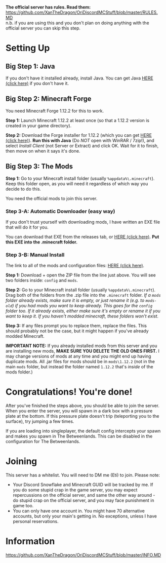 **The official server has rules. Read them:** https://github.com/XanTheDragon/OriDiscordMCStuff/blob/master/RULES.MD <br/>
n.b. if you are using this and you don't plan on doing anything with the official server you can skip this step.

# Setting Up
## Big Step 1: Java
If you don't have it installed already, install Java. You can get Java [HERE (click here)](https://java.com/en/download/win10.jsp) if you don't have it.

## Big Step 2: Minecraft Forge
You need Minecraft Forge 1.12.2 for this to work.

**Step 1:** Launch Minecraft 1.12.2 at least once (so that a 1.12.2 version is created in your game directory).

**Step 2:** Download the Forge installer for 1.12.2 (which you can get [HERE (click here)](https://files.minecraftforge.net/maven/net/minecraftforge/forge/1.12.2-14.23.5.2847/forge-1.12.2-14.23.5.2847-installer.jar)). **Run this with Java** (Do *NOT* open with WinRAR / 7zip!), and select *Install Client* (not Server or Extract) and click OK. Wait for it to finish, then move on when it says it's done.

## Big Step 3: The Mods

**Step 1:** Go to your Minecraft install folder (usually `%appdata%\.minecraft`). Keep this folder open, as you will need it regardless of which way you decide to do this.

You need the official mods to join this server.

### Step 3-A: Automatic Downloader (easy way)
If you don't trust yourself with downloading mods, I have written an EXE file that will do it for you.

You can download that EXE from the releases tab, or [HERE (click here)](https://github.com/XanTheDragon/OriDiscordMCStuff/releases/download/1b/MCAutoDownloader.exe). **Put this EXE into the .minecraft folder.**

### Step 3-B: Manual Install

The link to all of the mods and configuration files: [HERE (click here)](https://github.com/XanTheDragon/OriDiscordMCStuff/releases/download/1/ORI_SERVER_MODS_AND_CONFIG.zip).

**Step 1:** Download + open the ZIP file from the line just above. You will see two folders inside: `config` and `mods`.

**Step 2:** Go to your Minecraft install folder (usually `%appdata%\.minecraft`). Drag both of the folders from the .zip file into the `.minecraft` folder. *If a `mods` folder already exists, make sure it is empty, or just rename it (e.g. to `mods-old`) if you had mods you want to keep already. This goes for the `config` folder too. If it already exists, either make sure it's empty or rename it if you want to keep it. If you haven't modded minecraft, these folders won't exist.*

**Step 3:** If any files prompt you to replace them, replace the files. This should probably not be the case, but it might happen if you've already modded Minecraft.

**IMPORTANT NOTE:** If you already installed mods from this server and you are installing new mods, **MAKE SURE YOU DELETE THE OLD ONES FIRST.** I may change versions of mods at any time and you might end up having duplicate mods. All .jar files for mods should be in `mods\1.12.2` (not in the main `mods` folder, but instead the folder named `1.12.2` that's *inside* of the mods folder.)

# Congratulations! You're done!
After you've finished the steps above, you should be able to join the server. When you enter the server, you will spawn in a dark box with a pressure plate at the bottom. If this pressure plate doesn't trip (teleporting you to the surface), try jumping a few times.

If you are loading into singleplayer, the default config intercepts your spawn and makes you spawn in The Betweenlands. This can be disabled in the configuration for The Betweenlands.

# Joining
This server has a whitelist. You will need to DM me (Eti) to join. Please note:
* Your Discord Snowflake and Minecraft GUID will be tracked by me. If you do some stupid crap in the game server, you may expect repercussions on the official server, and same the other way around - do stupid crap on the official server, and you may face punishment in game too.
* You can only have one account in. You might have 70 alternative accounts, but only your main's getting in. No exceptions, unless I have personal reservations.

# Information
https://github.com/XanTheDragon/OriDiscordMCStuff/blob/master/INFO.MD
